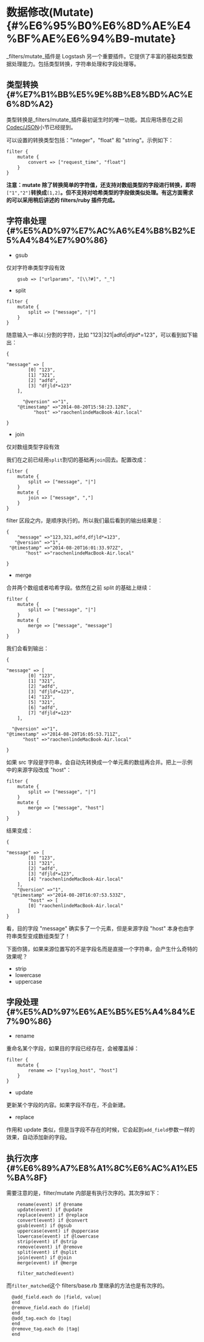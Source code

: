 # 数据修改\(Mutate\) {#%E6%95%B0%E6%8D%AE%E4%BF%AE%E6%94%B9-mutate}

_filters/mutate_插件是 Logstash 另一个重要插件。它提供了丰富的基础类型数据处理能力。包括类型转换，字符串处理和字段处理等。

## 类型转换 {#%E7%B1%BB%E5%9E%8B%E8%BD%AC%E6%8D%A2}

类型转换是_filters/mutate_插件最初诞生时的唯一功能。其应用场景在之前[Codec/JSON](http://doc.yonyoucloud.com/doc/logstash-best-practice-cn/codec/json.html)小节已经提到。

可以设置的转换类型包括："integer"，"float" 和 "string"。示例如下：

```
filter {
    mutate {
        convert => ["request_time", "float"]
    }
}
```

**注意：mutate 除了转换简单的字符值，还支持对数组类型的字段进行转换，即将**`["1","2"]`**转换成**`[1,2]`**。但不支持对哈希类型的字段做类似处理。有这方面需求的可以采用稍后讲述的 filters/ruby 插件完成。**

## 字符串处理 {#%E5%AD%97%E7%AC%A6%E4%B8%B2%E5%A4%84%E7%90%86}

* gsub

仅对字符串类型字段有效

```
    gsub => ["urlparams", "[\\?#]", "_"]
```

* split

```
filter {
    mutate {
        split => ["message", "|"]
    }
}
```

随意输入一串以`|`分割的字符，比如 "123\|321\|adfd\|dfjld\*=123"，可以看到如下输出：

```
{

"message" => [
        [0] "123",
        [1] "321",
        [2] "adfd",
        [3] "dfjld*=123"
    ],

      "@version" =>"1",
    "@timestamp" =>"2014-08-20T15:58:23.120Z",
          "host" =>"raochenlindeMacBook-Air.local"

}
```

* join

仅对数组类型字段有效

我们在之前已经用`split`割切的基础再`join`回去。配置改成：

```
filter {
    mutate {
        split => ["message", "|"]
    }
    mutate {
        join => ["message", ","]
    }
}
```

filter 区段之内，是顺序执行的。所以我们最后看到的输出结果是：

```
{    
    "message" =>"123,321,adfd,dfjld*=123",    
   "@version" =>"1",    
 "@timestamp" =>"2014-08-20T16:01:33.972Z",    
       "host" =>"raochenlindeMacBook-Air.local"

}
```

* merge

合并两个数组或者哈希字段。依然在之前 split 的基础上继续：

```
filter {
    mutate {
        split => ["message", "|"]
    }
    mutate {
        merge => ["message", "message"]
    }
}
```

我们会看到输出：

```
{

"message" => [
        [0] "123",
        [1] "321",
        [2] "adfd",
        [3] "dfjld*=123",
        [4] "123",
        [5] "321",
        [6] "adfd",
        [7] "dfjld*=123"
    ],

  "@version" =>"1",
"@timestamp" =>"2014-08-20T16:05:53.711Z",
      "host" =>"raochenlindeMacBook-Air.local"

}
```

如果 src 字段是字符串，会自动先转换成一个单元素的数组再合并。把上一示例中的来源字段改成 "host"：

```
filter {
    mutate {
        split => ["message", "|"]
    }
    mutate {
        merge => ["message", "host"]
    }
}
```

结果变成：

```
{

"message" => [
        [0] "123",
        [1] "321",
        [2] "adfd",
        [3] "dfjld*=123",
        [4] "raochenlindeMacBook-Air.local"
    ],
    "@version" =>"1",
  "@timestamp" =>"2014-08-20T16:07:53.533Z",   
        "host" => [
        [0] "raochenlindeMacBook-Air.local"
    ]
}
```

看，目的字段 "message" 确实多了一个元素，但是来源字段 "host" 本身也由字符串类型变成数组类型了！

下面你猜，如果来源位置写的不是字段名而是直接一个字符串，会产生什么奇特的效果呢？

* strip
* lowercase
* uppercase

## 字段处理 {#%E5%AD%97%E6%AE%B5%E5%A4%84%E7%90%86}

* rename

重命名某个字段，如果目的字段已经存在，会被覆盖掉：

```
filter {
    mutate {
        rename => ["syslog_host", "host"]
    }
}
```

* update

更新某个字段的内容。如果字段不存在，不会新建。

* replace

作用和 update 类似，但是当字段不存在的时候，它会起到`add_field`参数一样的效果，自动添加新的字段。

## 执行次序 {#%E6%89%A7%E8%A1%8C%E6%AC%A1%E5%BA%8F}

需要注意的是，filter/mutate 内部是有执行次序的。其次序如下：

```
    rename(event) if @rename
    update(event) if @update
    replace(event) if @replace
    convert(event) if @convert
    gsub(event) if @gsub
    uppercase(event) if @uppercase
    lowercase(event) if @lowercase
    strip(event) if @strip
    remove(event) if @remove
    split(event) if @split
    join(event) if @join
    merge(event) if @merge

    filter_matched(event)
```

而`filter_matched`这个 filters/base.rb 里继承的方法也是有次序的。

```
  @add_field.each do |field, value|
  end
  @remove_field.each do |field|
  end
  @add_tag.each do |tag|
  end
  @remove_tag.each do |tag|
  end
```



